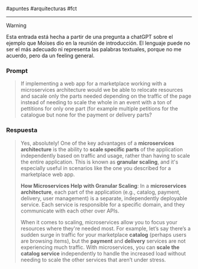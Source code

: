 #apuntes #arquitecturas #fct
___
> [!warning]
> Esta entrada está hecha a partir de una pregunta a chatGPT sobre el ejemplo que Moises dio en la reunión de introducción. El lenguaje puede no ser el más adecuado ni representa las palabras textuales, porque no me acuerdo, pero da un feeling general.
### Prompt

> If implementing a web app for a marketplace working with a microservices architecture would we be able to relocate resources and sacale only the parts needed depending on the traffic of the page instead of needing to scale the whole in an event with a ton of pettitions for only one part (for example multiple petitions for the catalogue but none for the payment or delivery parts?

### Respuesta

> Yes, absolutely! One of the key advantages of a **microservices architecture** is the ability to **scale specific parts** of the application independently based on traffic and usage, rather than having to scale the entire application. This is known as **granular scaling**, and it's especially useful in scenarios like the one you described for a marketplace web app.
>
> **How Microservices Help with Granular Scaling**:
> In a **microservices architecture**, each part of the application (e.g., catalog, payment, delivery, user management) is a separate, independently deployable service. Each service is responsible for a specific domain, and they communicate with each other over APIs.
>
> When it comes to scaling, microservices allow you to focus your resources where they're needed most. For example, let’s say there’s a sudden surge in traffic for your marketplace **catalog** (perhaps users are browsing items), but the **payment** and **delivery** services are not experiencing much traffic. With microservices, you can **scale the catalog service** independently to handle the increased load without needing to scale the other services that aren’t under stress.